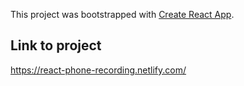 This project was bootstrapped with [Create React App](https://github.com/facebook/create-react-app).


## Link to project
https://react-phone-recording.netlify.com/
